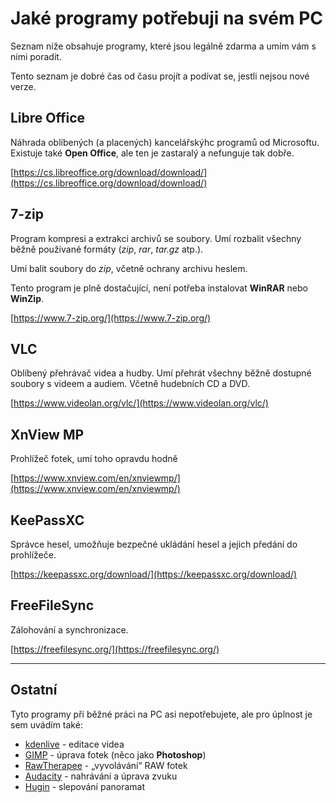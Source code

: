 # Jaké programy potřebuji na svém PC

Seznam níže obsahuje programy, které jsou legálně zdarma a umím vám s nimi poradit.

Tento seznam je dobré čas od času projít a podívat se, jestli nejsou nové verze.

## Libre Office

Náhrada oblíbených (a placených) kancelářskýhc programů od Microsoftu. Existuje také **Open Office**, ale ten je zastaralý a nefunguje tak dobře.

[https://cs.libreoffice.org/download/download/](https://cs.libreoffice.org/download/download/)

## 7-zip

Program kompresi a extrakci archivů se soubory. Umí rozbalit všechny běžně používané formáty (_zip_, _rar_, _tar.gz_ atp.).

Umí balit soubory do _zip_, včetně ochrany archivu heslem.

Tento program je plně dostačující, není potřeba instalovat **WinRAR** nebo **WinZip**.

[https://www.7-zip.org/](https://www.7-zip.org/)


## VLC

Oblíbený přehrávač videa a hudby. Umí přehrát všechny běžně dostupné soubory s videem a audiem. Včetně hudebních CD a DVD.

[https://www.videolan.org/vlc/](https://www.videolan.org/vlc/)

## XnView MP

Prohlížeč fotek, umí toho opravdu hodně

[https://www.xnview.com/en/xnviewmp/](https://www.xnview.com/en/xnviewmp/)

## KeePassXC

Správce hesel, umožňuje bezpečné ukládání hesel a jejich předání do prohlížeče.

[https://keepassxc.org/download/](https://keepassxc.org/download/)

## FreeFileSync

Zálohování a synchronizace.

[https://freefilesync.org/](https://freefilesync.org/)

---

## Ostatní

Tyto programy při běžné práci na PC asi nepotřebujete, ale pro úplnost je sem uvádím také:

- [kdenlive](https://kdenlive.org/en/) - editace videa
- [GIMP](https://www.gimp.org/) - úprava fotek (něco jako **Photoshop**)
- [RawTherapee](https://www.rawtherapee.com/) - „vyvolávání“ RAW fotek
- [Audacity](https://www.audacityteam.org/) - nahrávání a úprava zvuku
- [Hugin](https://hugin.sourceforge.io/) - slepování panoramat